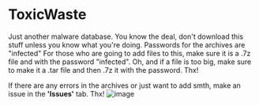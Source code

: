 # ToxicWaste
Just another malware database.
You know the deal, don't download this stuff unless you know what you're doing.
Passwords for the archives are "infected"
For those who are going to add files to this, make sure it is a .7z file and with the password "infected". Oh, and if a file is too big, make sure to make it a .tar file and then .7z it with the password. Thx!


If there are any errors in the archives or just want to add smth, make an issue in the **'Issues'** tab. Thx!
![image](https://github.com/user-attachments/assets/d2d692a7-77e8-4b38-94fc-6955e30548b8)
